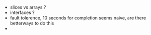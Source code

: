   - slices vs arrays ? 
  - interfaces ?
  - fault tolerence, 10 seconds for completion seems naive, are there betterways to do this
  - 